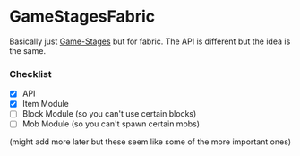 # GameStagesFabric
Basically just [Game-Stages](https://github.com/Darkhax-Minecraft/Game-Stages) but for fabric. 
The API is different but the idea is the same.

### Checklist

- [x] API
- [x] Item Module
- [ ] Block Module (so you can't use certain blocks)
- [ ] Mob Module (so you can't spawn certain mobs)

(might add more later but these seem like some of the more important ones)